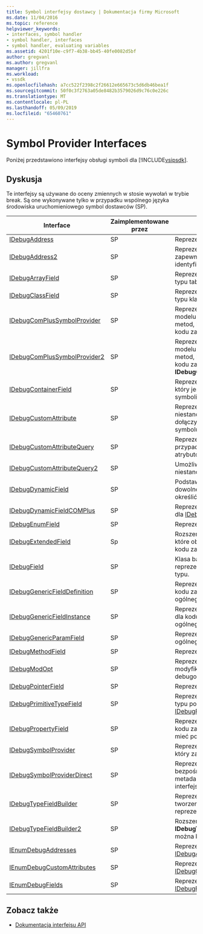 ```yaml
---
title: Symbol interfejsy dostawcy | Dokumentacja firmy Microsoft
ms.date: 11/04/2016
ms.topic: reference
helpviewer_keywords:
- interfaces, symbol handler
- symbol handler, interfaces
- symbol handler, evaluating variables
ms.assetid: 4201f10e-c9f7-4b38-bb45-40fe0082d5bf
author: gregvanl
ms.author: gregvanl
manager: jillfra
ms.workload:
- vssdk
ms.openlocfilehash: a7cc522f2398c2f26612e665673c5d6db46bea1f
ms.sourcegitcommit: 50f0c3f2763a05de8482b3579026d9c76c0e226c
ms.translationtype: MT
ms.contentlocale: pl-PL
ms.lasthandoff: 05/09/2019
ms.locfileid: "65460761"
---
```

# <a name="symbol-provider-interfaces"></a>Symbol Provider Interfaces
Poniżej przedstawiono interfejsy obsługi symboli dla [!INCLUDE[vsipsdk](../../../extensibility/includes/vsipsdk_md.md)].

## <a name="discussion"></a>Dyskusja
 Te interfejsy są używane do oceny zmiennych w stosie wywołań w trybie break. Są one wykonywane tylko w przypadku wspólnego języka środowiska uruchomieniowego symbol dostawców (SP).

|Interface|Zaimplementowane przez|Opis|
|---------------|--------------------|-----------------|
|[IDebugAddress](../../../extensibility/debugger/reference/idebugaddress.md)|SP|Reprezentuje adres elementu.|
|[IDebugAddress2](../../../extensibility/debugger/reference/idebugaddress2.md)|SP|Reprezentuje adres elementu, zapewniając dostęp do identyfikatora procesu.|
|[IDebugArrayField](../../../extensibility/debugger/reference/idebugarrayfield.md)|SP|Reprezentuje symbol tablicy lub typu tablicowego.|
|[IDebugClassField](../../../extensibility/debugger/reference/idebugclassfield.md)|SP|Reprezentuje symbol klasy lub typu klasy.|
|[IDebugComPlusSymbolProvider](../../../extensibility/debugger/reference/idebugcomplussymbolprovider.md)|SP|Reprezentuje dostawcę symbol modelu COM +, za pomocą metod, które są specyficzne dla kodu zarządzanego.|
|[IDebugComPlusSymbolProvider2](../../../extensibility/debugger/reference/idebugcomplussymbolprovider2.md)|SP|Reprezentuje dostawcę symbol modelu COM +, za pomocą metod, które są specyficzne dla kodu zarządzanego i rozszerza **IDebugComPlusSymbolProvider**.|
|[IDebugContainerField](../../../extensibility/debugger/reference/idebugcontainerfield.md)|SP|Reprezentuje symbol lub typ, który jest kontenerem dla innych symboli lub typów.|
|[IDebugCustomAttribute](../../../extensibility/debugger/reference/idebugcustomattribute.md)|SP|Reprezentuje atrybut niestandardowy, który można dołączyć do określonego symbolu.|
|[IDebugCustomAttributeQuery](../../../extensibility/debugger/reference/idebugcustomattributequery.md)|SP|Reprezentuje zapytanie, w przypadku niestandardowych atrybutów na metody lub typu.|
|[IDebugCustomAttributeQuery2](../../../extensibility/debugger/reference/idebugcustomattributequery2.md)|SP|Umożliwia dostęp do atrybutów niestandardowych, które symbol.|
|[IDebugDynamicField](../../../extensibility/debugger/reference/idebugdynamicfield.md)|SP|Podstawowy interfejs dla dowolnego typu, który można określić w czasie wykonywania.|
|[IDebugDynamicFieldCOMPlus](../../../extensibility/debugger/reference/idebugdynamicfieldcomplus.md)|SP|Reprezentuje dynamiczne pole dla [IDebugBinder](../../../extensibility/debugger/reference/idebugbinder.md) obiektu.|
|[IDebugEnumField](../../../extensibility/debugger/reference/idebugenumfield.md)|SP|Reprezentuje typ wyliczenia.|
|[IDebugExtendedField](../../../extensibility/debugger/reference/idebugextendedfield.md)|Sp|Rozszerza typy dostępnych pól, które obsługują elementy ogólne kodu zarządzanego.|
|[IDebugField](../../../extensibility/debugger/reference/idebugfield.md)|SP|Klasa bazowa dla wszystkich pól; reprezentuje opis symbolu lub typu.|
|[IDebugGenericFieldDefinition](../../../extensibility/debugger/reference/idebuggenericfielddefinition.md)|SP|Reprezentuje definicję pola dla kodu zarządzanego typu ogólnego.|
|[IDebugGenericFieldInstance](../../../extensibility/debugger/reference/idebuggenericfieldinstance.md)|SP|Reprezentuje wystąpienie pola dla kodu zarządzanego typu ogólnego.|
|[IDebugGenericParamField](../../../extensibility/debugger/reference/idebuggenericparamfield.md)|SP|Reprezentuje parametr typu ogólnego kodu zarządzanego.|
|[IDebugMethodField](../../../extensibility/debugger/reference/idebugmethodfield.md)|SP|Reprezentuje metodę.|
|[IDebugModOpt](../../../extensibility/debugger/reference/idebugmodopt.md)|SP|Reprezentuje opcjonalny modyfikator właściwy debugowania.|
|[IDebugPointerField](../../../extensibility/debugger/reference/idebugpointerfield.md)|SP|Reprezentuje wskaźnik.|
|[IDebugPrimitiveTypeField](../../../extensibility/debugger/reference/idebugprimitivetypefield.md)|SP|Reprezentuje wartość wyliczenia typu podstawowego z [IDebugField](../../../extensibility/debugger/reference/idebugfield.md) interfejsu.|
|[IDebugPropertyField](../../../extensibility/debugger/reference/idebugpropertyfield.md)|SP|Reprezentuje właściwość klasy kodu zarządzanego, który może mieć postać get lub ustawić.|
|[IDebugSymbolProvider](../../../extensibility/debugger/reference/idebugsymbolprovider.md)|SP|Reprezentuje dostawcę symbol, który zawiera symbole i typy.|
|[IDebugSymbolProviderDirect](../../../extensibility/debugger/reference/idebugsymbolproviderdirect.md)|SP|Reprezentuje dostawcę symbol bezpośredni dostęp do metadanych i podstawowych interfejsów symboli.|
|[IDebugTypeFieldBuilder](../../../extensibility/debugger/reference/idebugtypefieldbuilder.md)|SP|Reprezentuje zdolność do tworzenia pola, które reprezentuje typ.|
|[IDebugTypeFieldBuilder2](../../../extensibility/debugger/reference/idebugtypefieldbuilder2.md)|SP|Rozszerza **IDebugTypeFieldBuilder** aby można było utworzyć typy tablic.|
|[IEnumDebugAddresses](../../../extensibility/debugger/reference/ienumdebugaddresses.md)|SP|Reprezentuje kolekcję [IDebugAddress](../../../extensibility/debugger/reference/idebugaddress.md) obiektów.|
|[IEnumDebugCustomAttributes](../../../extensibility/debugger/reference/ienumdebugcustomattributes.md)|SP|Reprezentuje kolekcję [IDebugCustomAttribute](../../../extensibility/debugger/reference/idebugcustomattribute.md) obiektów.|
|[IEnumDebugFields](../../../extensibility/debugger/reference/ienumdebugfields.md)|SP|Reprezentuje kolekcję [IDebugField](../../../extensibility/debugger/reference/idebugfield.md) obiektów.|

## <a name="see-also"></a>Zobacz także
- [Dokumentacja interfejsu API](../../../extensibility/debugger/reference/api-reference-visual-studio-debugging.md)